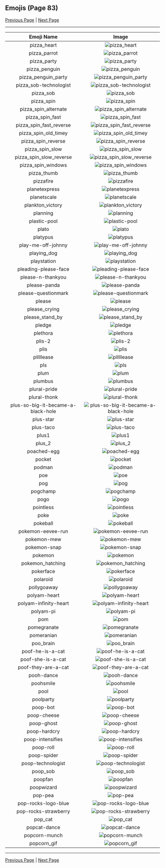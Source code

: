 
## Emojis (Page 83)

[Previous Page](/docs/hc/page-p-0082.md)
  | [Next Page](/docs/hc/page-p-0084.md)

<hr />

|Emoji Name|Image|
| :-: | :-: |
|pizza_heart| ![pizza_heart](/emojis/hc/pizza_heart.png)|
|pizza_parrot| ![pizza_parrot](/emojis/hc/pizza_parrot.gif)|
|pizza_party| ![pizza_party](/emojis/hc/pizza_party.png)|
|pizza_penguin| ![pizza_penguin](/emojis/hc/pizza_penguin.jpg)|
|pizza_penguin_party| ![pizza_penguin_party](/emojis/hc/pizza_penguin_party.png)|
|pizza_sob-technologist| ![pizza_sob-technologist](/emojis/hc/pizza_sob-technologist.png)|
|pizza_sob| ![pizza_sob](/emojis/hc/pizza_sob.png)|
|pizza_spin| ![pizza_spin](/emojis/hc/pizza_spin.gif)|
|pizza_spin_alternate| ![pizza_spin_alternate](/emojis/hc/pizza_spin_alternate.gif)|
|pizza_spin_fast| ![pizza_spin_fast](/emojis/hc/pizza_spin_fast.gif)|
|pizza_spin_fast_reverse| ![pizza_spin_fast_reverse](/emojis/hc/pizza_spin_fast_reverse.gif)|
|pizza_spin_old_timey| ![pizza_spin_old_timey](/emojis/hc/pizza_spin_old_timey.gif)|
|pizza_spin_reverse| ![pizza_spin_reverse](/emojis/hc/pizza_spin_reverse.gif)|
|pizza_spin_slow| ![pizza_spin_slow](/emojis/hc/pizza_spin_slow.gif)|
|pizza_spin_slow_reverse| ![pizza_spin_slow_reverse](/emojis/hc/pizza_spin_slow_reverse.gif)|
|pizza_spin_windows| ![pizza_spin_windows](/emojis/hc/pizza_spin_windows.gif)|
|pizza_thumb| ![pizza_thumb](/emojis/hc/pizza_thumb.png)|
|pizzafire| ![pizzafire](/emojis/hc/pizzafire.jpg)|
|planetexpress| ![planetexpress](/emojis/hc/planetexpress.png)|
|planetscale| ![planetscale](/emojis/hc/planetscale.png)|
|plankton_victory| ![plankton_victory](/emojis/hc/plankton_victory.png)|
|planning| ![planning](/emojis/hc/planning.png)|
|plastic-pool| ![plastic-pool](/emojis/hc/plastic-pool.png)|
|plato| ![plato](/emojis/hc/plato.png)|
|platypus| ![platypus](/emojis/hc/platypus.gif)|
|play-me-off-johnny| ![play-me-off-johnny](/emojis/hc/play-me-off-johnny.gif)|
|playing_dog| ![playing_dog](/emojis/hc/playing_dog.gif)|
|playstation| ![playstation](/emojis/hc/playstation.png)|
|pleading-please-face| ![pleading-please-face](/emojis/hc/pleading-please-face.gif)|
|please-n-thankyou| ![please-n-thankyou](/emojis/hc/please-n-thankyou.png)|
|please-panda| ![please-panda](/emojis/hc/please-panda.png)|
|please-questionmark| ![please-questionmark](/emojis/hc/please-questionmark.png)|
|please| ![please](/emojis/hc/please.png)|
|please_crying| ![please_crying](/emojis/hc/please_crying.png)|
|please_stand_by| ![please_stand_by](/emojis/hc/please_stand_by.gif)|
|pledge| ![pledge](/emojis/hc/pledge.png)|
|plethora| ![plethora](/emojis/hc/plethora.jpg)|
|plis-2| ![plis-2](/emojis/hc/plis-2.png)|
|plis| ![plis](/emojis/hc/plis.png)|
|plllllease| ![plllllease](/emojis/hc/plllllease.png)|
|pls| ![pls](/emojis/hc/pls.png)|
|plum| ![plum](/emojis/hc/plum.png)|
|plumbus| ![plumbus](/emojis/hc/plumbus.png)|
|plural-pride| ![plural-pride](/emojis/hc/plural-pride.png)|
|plural-thonk| ![plural-thonk](/emojis/hc/plural-thonk.png)|
|plus-so-big-it-became-a-black-hole| ![plus-so-big-it-became-a-black-hole](/emojis/hc/plus-so-big-it-became-a-black-hole.jpg)|
|plus-star| ![plus-star](/emojis/hc/plus-star.png)|
|plus-taco| ![plus-taco](/emojis/hc/plus-taco.png)|
|plus1| ![plus1](/emojis/hc/plus1.png)|
|plus_2| ![plus_2](/emojis/hc/plus_2.png)|
|poached-egg| ![poached-egg](/emojis/hc/poached-egg.png)|
|pocket| ![pocket](/emojis/hc/pocket.png)|
|podman| ![podman](/emojis/hc/podman.png)|
|poe| ![poe](/emojis/hc/poe.png)|
|pog| ![pog](/emojis/hc/pog.png)|
|pogchamp| ![pogchamp](/emojis/hc/pogchamp.jpg)|
|pogo| ![pogo](/emojis/hc/pogo.png)|
|pointless| ![pointless](/emojis/hc/pointless.png)|
|poke| ![poke](/emojis/hc/poke.gif)|
|pokeball| ![pokeball](/emojis/hc/pokeball.png)|
|pokemon-eevee-run| ![pokemon-eevee-run](/emojis/hc/pokemon-eevee-run.gif)|
|pokemon-mew| ![pokemon-mew](/emojis/hc/pokemon-mew.png)|
|pokemon-snap| ![pokemon-snap](/emojis/hc/pokemon-snap.png)|
|pokemon| ![pokemon](/emojis/hc/pokemon.png)|
|pokemon_hatching| ![pokemon_hatching](/emojis/hc/pokemon_hatching.gif)|
|pokerface| ![pokerface](/emojis/hc/pokerface.png)|
|polaroid| ![polaroid](/emojis/hc/polaroid.png)|
|pollygoaway| ![pollygoaway](/emojis/hc/pollygoaway.png)|
|polyam-heart| ![polyam-heart](/emojis/hc/polyam-heart.png)|
|polyam-infinity-heart| ![polyam-infinity-heart](/emojis/hc/polyam-infinity-heart.png)|
|polyam-pi| ![polyam-pi](/emojis/hc/polyam-pi.png)|
|pom| ![pom](/emojis/hc/pom.jpg)|
|pomegranate| ![pomegranate](/emojis/hc/pomegranate.png)|
|pomeranian| ![pomeranian](/emojis/hc/pomeranian.png)|
|poo_brain| ![poo_brain](/emojis/hc/poo_brain.gif)|
|poof-he-is-a-cat| ![poof-he-is-a-cat](/emojis/hc/poof-he-is-a-cat.png)|
|poof-she-is-a-cat| ![poof-she-is-a-cat](/emojis/hc/poof-she-is-a-cat.png)|
|poof-they-are-a-cat| ![poof-they-are-a-cat](/emojis/hc/poof-they-are-a-cat.png)|
|pooh-dance| ![pooh-dance](/emojis/hc/pooh-dance.gif)|
|poohsmile| ![poohsmile](/emojis/hc/poohsmile.png)|
|pool| ![pool](/emojis/hc/pool.png)|
|poolparty| ![poolparty](/emojis/hc/poolparty.gif)|
|poop-bot| ![poop-bot](/emojis/hc/poop-bot.png)|
|poop-cheese| ![poop-cheese](/emojis/hc/poop-cheese.png)|
|poop-ghost| ![poop-ghost](/emojis/hc/poop-ghost.png)|
|poop-hardcry| ![poop-hardcry](/emojis/hc/poop-hardcry.png)|
|poop-intensifies| ![poop-intensifies](/emojis/hc/poop-intensifies.gif)|
|poop-roll| ![poop-roll](/emojis/hc/poop-roll.gif)|
|poop-spider| ![poop-spider](/emojis/hc/poop-spider.png)|
|poop-technologist| ![poop-technologist](/emojis/hc/poop-technologist.png)|
|poop_sob| ![poop_sob](/emojis/hc/poop_sob.png)|
|poopfan| ![poopfan](/emojis/hc/poopfan.gif)|
|poopwizard| ![poopwizard](/emojis/hc/poopwizard.png)|
|pop-pea| ![pop-pea](/emojis/hc/pop-pea.png)|
|pop-rocks-logo-blue| ![pop-rocks-logo-blue](/emojis/hc/pop-rocks-logo-blue.png)|
|pop-rocks-strawberry| ![pop-rocks-strawberry](/emojis/hc/pop-rocks-strawberry.png)|
|pop_cat| ![pop_cat](/emojis/hc/pop_cat.gif)|
|popcat-dance| ![popcat-dance](/emojis/hc/popcat-dance.gif)|
|popcorn-munch| ![popcorn-munch](/emojis/hc/popcorn-munch.gif)|
|popcorn_gif| ![popcorn_gif](/emojis/hc/popcorn_gif.gif)|

<hr/>

[Previous Page](/docs/hc/page-p-0082.md)
  | [Next Page](/docs/hc/page-p-0084.md)